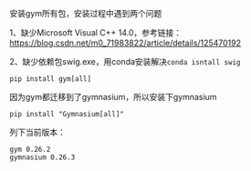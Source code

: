 安装gym所有包，安装过程中遇到两个问题

1、缺少Microsoft Visual C++ 14.0，参考链接：https://blog.csdn.net/m0_71983822/article/details/125470192

2、缺少依赖包swig.exe，用conda安装解决`conda isntall swig`

```
pip install gym[all]
```

因为gym都迁移到了gymnasium，所以安装下gymnasium

```
pip install "Gymnasium[all]" 
```

列下当前版本：

```
gym 0.26.2
gymnasium 0.26.3
```

